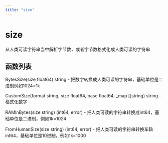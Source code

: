 ```yaml
---
title: "size"
---
```


# size

从人类可读字符串当中解析字节数，或者字节数格式化成人类可读的字符串

## 函数列表

BytesSize(size float64) string - 把数字转换成人类可读的字符串，基础单位是二进制例如1024=1k

CustomSize(format string, size float64, base float64, _map []string) string - 格式化数字

RAMInBytes(size string) (int64, error) - 把人类可读的字符串转换成int64，基础单位是二进制，例如1k=1024

FromHumanSize(size string) (int64, error) - 把人类可读的字符串转换车鞥int64，基础单位是10进制，例如1k=1000
